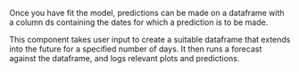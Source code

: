 Once you have fit the model, predictions can be made on a dataframe with a column ds containing the dates for which a prediction is to be made.

This component takes user input to create a suitable dataframe that extends into the future for a specified number of days. It then runs a forecast against the dataframe, and logs relevant plots and predictions.
